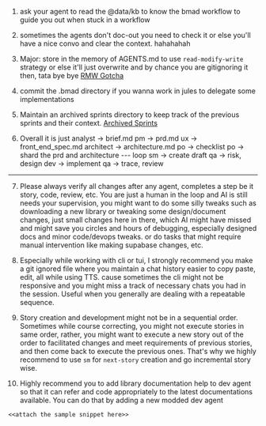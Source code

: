 1. ask your agent to read the @data/kb to know the bmad workflow to 
guide you out when stuck in a workflow

2. sometimes the agents don't doc-out you need to check it or else you'll have a nice convo and clear the context. hahahahah

3. Major: store in the memory of AGENTS.md to use `read-modify-write` strategy or else it'll just overwrite and
by chance you are gitignoring it then, tata bye bye
[RMW Gotcha](assets/bmad_rmw_gotcha.mov)

4. commit the .bmad directory if you wanna work in jules to delegate some implementations

5. Maintain an archived sprints directory to keep track of the previous sprints and their context.
[Archived Sprints](assets/archived_sprints.png)

6. Overall it is just
analyst -> brief.md
pm -> prd.md
ux -> front_end_spec.md
architect -> architecture.md
po -> checklist
po -> shard the prd and architecture
--- loop
sm -> create draft
qa -> risk, design
dev -> implement
qa -> trace, review
---

7. Please always verify all changes after any agent, completes a step be it story, code, review, etc. You are just a human in the loop and AI is still needs your supervision, you might want to do some silly tweaks such as downloading a new library or tweaking some design/document changes, just small changes here in there, which AI might have missed and might save you circles and hours of debugging, especially designed docs and minor code/devops tweaks. or do tasks that might require manual intervention like making supabase changes, etc.

8. Especially while working with cli or tui, I strongly recommend you make a git ignored file where you maintain a chat history easier to copy paste, edit, all while using TTS. cause sometimes the cli might not be responsive and you might miss a track of necessary chats you had in the session. Useful when you generally are dealing with a repeatable sequence.

9. Story creation and development might not be in a sequential order. Sometimes while course correcting, you might not execute stories in same order, rather, you might want to execute a new story out of the order to facilitated changes and meet requirements of previous stories, and then come back to execute the previous ones. That's why we highly recommend to use `sm` for `next-story` creation and go incremental story wise.

10. Highly recommend you to add library documentation help to dev agent so that it can refer and code appropriately to the latest documentations available. You can do that by adding a new modded dev agent 

```
<<attach the sample snippet here>>
```
